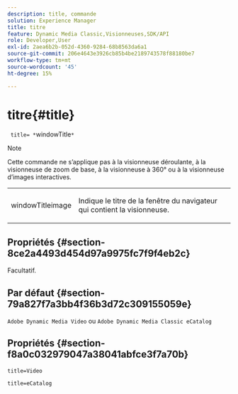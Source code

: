 ```yaml
---
description: title, commande
solution: Experience Manager
title: titre
feature: Dynamic Media Classic,Visionneuses,SDK/API
role: Developer,User
exl-id: 2aea6b2b-052d-4360-9284-68b8563da6a1
source-git-commit: 206e4643e3926cb85b4be2189743578f88180be7
workflow-type: tm+mt
source-wordcount: '45'
ht-degree: 15%

---
```


# titre{#title}

` title= *`windowTitle`*`

>[!NOTE]
>
>Cette commande ne s’applique pas à la visionneuse déroulante, à la visionneuse de zoom de base, à la visionneuse à 360° ou à la visionneuse d’images interactives.

<table id="table_406072054CBA4A7BAC8E7AD45E361D37"> 
 <tbody> 
  <tr> 
   <td colname="col1"> <p> <span class="codeph"> <span class="varname"> windowTitleimage</span> </span> </p> </td> 
   <td colname="col2"> <p>Indique le titre de la fenêtre du navigateur qui contient la visionneuse. </p> </td> 
  </tr> 
 </tbody> 
</table>

## Propriétés {#section-8ce2a4493d454d97a9975fc7f9f4eb2c}

Facultatif.

## Par défaut {#section-79a827f7a3bb4f36b3d72c309155059e}

`Adobe Dynamic Media Video` ou `Adobe Dynamic Media Classic eCatalog`

## Propriétés {#section-f8a0c032979047a38041abfce3f7a70b}

`title=Video`

`title=eCatalog`
